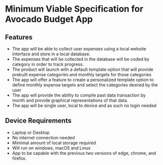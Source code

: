 # Minimum Viable Specification for Avocado Budget App

## Features

- The app will be able to collect user expenses using a local website interface and store in a local database.
- The expenses that will be collected in the database will be coded by category in order to track progress.
- The product will launch with a default template option that will provide prebuilt expense categories and  monthly targets for those categories
- The app will offer a feature to create a personalized template option to define monthly expense targets and select the categories desired by the user
- The app will provide the ability to compile past data transaction by month and provide graphical representations of that data.
- The app will be single user, local to device and as such no login needed

## Device Requirements

- Laptop or Desktop
- No internet connection needed
- Mimimal amount of local storage required
- Will run on windows, macOS and Linux
- App to be capable with the previous two versions of edge, chrome, and firefox.
